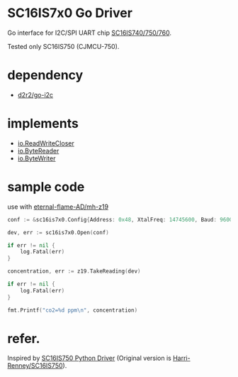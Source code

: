 # SC16IS7x0 Go Driver

Go interface  for I2C/SPI UART chip [SC16IS740/750/760](https://www.nxp.com/products/peripherals-and-logic/signal-chain/bridges/single-uart-with-ic-bus-spi-interface-64-bs-of-transmit-and-receive-fifos-irda-sir-built-in-support:SC16IS740_750_760).

Tested only SC16IS750 (CJMCU-750).

# dependency

- [d2r2/go-i2c](https://github.com/d2r2/go-i2c)

# implements

- [io.ReadWriteCloser](https://golang.org/pkg/io/#ReadWriteCloser)
- [io.ByteReader](https://golang.org/pkg/io/#ByteReader)
- [io.ByteWriter](https://golang.org/pkg/io/#ByteWriter)

# sample code

use with [eternal-flame-AD/mh-z19](https://github.com/eternal-flame-AD/mh-z19)

``` go
conf := &sc16is7x0.Config{Address: 0x48, XtalFreq: 14745600, Baud: 9600}

dev, err := sc16is7x0.Open(conf)

if err != nil {
    log.Fatal(err)
}

concentration, err := z19.TakeReading(dev)

if err != nil {
    log.Fatal(err)
}

fmt.Printf("co2=%d ppm\n", concentration)
```

# refer.
Inspired by [SC16IS750 Python Driver](https://github.com/walkure/SC16IS750) (Original version is [Harri-Renney/SC16IS750](https://github.com/Harri-Renney/SC16IS750)).
